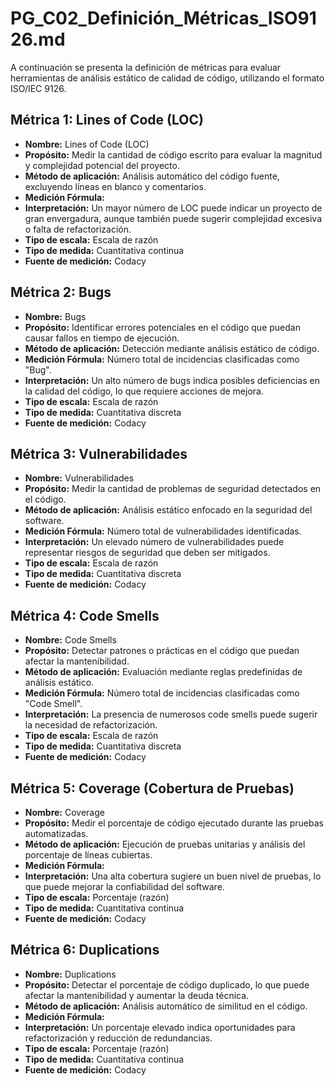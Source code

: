 # PG_C02_Definición_Métricas_ISO9126.md

A continuación se presenta la definición de métricas para evaluar herramientas de análisis estático de calidad de código, utilizando el formato ISO/IEC 9126.

## Métrica 1: Lines of Code (LOC)
- **Nombre:** Lines of Code (LOC)
- **Propósito:** Medir la cantidad de código escrito para evaluar la magnitud y complejidad potencial del proyecto.
- **Método de aplicación:** Análisis automático del código fuente, excluyendo líneas en blanco y comentarios.
- **Medición Fórmula:** 
- **Interpretación:** Un mayor número de LOC puede indicar un proyecto de gran envergadura, aunque también puede sugerir complejidad excesiva o falta de refactorización.
- **Tipo de escala:** Escala de razón
- **Tipo de medida:** Cuantitativa continua
- **Fuente de medición:** Codacy

## Métrica 2: Bugs
- **Nombre:** Bugs
- **Propósito:** Identificar errores potenciales en el código que puedan causar fallos en tiempo de ejecución.
- **Método de aplicación:** Detección mediante análisis estático de código.
- **Medición Fórmula:** Número total de incidencias clasificadas como "Bug".
- **Interpretación:** Un alto número de bugs indica posibles deficiencias en la calidad del código, lo que requiere acciones de mejora.
- **Tipo de escala:** Escala de razón
- **Tipo de medida:** Cuantitativa discreta
- **Fuente de medición:** Codacy

## Métrica 3: Vulnerabilidades
- **Nombre:** Vulnerabilidades
- **Propósito:** Medir la cantidad de problemas de seguridad detectados en el código.
- **Método de aplicación:** Análisis estático enfocado en la seguridad del software.
- **Medición Fórmula:** Número total de vulnerabilidades identificadas.
- **Interpretación:** Un elevado número de vulnerabilidades puede representar riesgos de seguridad que deben ser mitigados.
- **Tipo de escala:** Escala de razón
- **Tipo de medida:** Cuantitativa discreta
- **Fuente de medición:** Codacy

## Métrica 4: Code Smells
- **Nombre:** Code Smells
- **Propósito:** Detectar patrones o prácticas en el código que puedan afectar la mantenibilidad.
- **Método de aplicación:** Evaluación mediante reglas predefinidas de análisis estático.
- **Medición Fórmula:** Número total de incidencias clasificadas como "Code Smell".
- **Interpretación:** La presencia de numerosos code smells puede sugerir la necesidad de refactorización.
- **Tipo de escala:** Escala de razón
- **Tipo de medida:** Cuantitativa discreta
- **Fuente de medición:** Codacy

## Métrica 5: Coverage (Cobertura de Pruebas)
- **Nombre:** Coverage
- **Propósito:** Medir el porcentaje de código ejecutado durante las pruebas automatizadas.
- **Método de aplicación:** Ejecución de pruebas unitarias y análisis del porcentaje de líneas cubiertas.
- **Medición Fórmula:** 
- **Interpretación:** Una alta cobertura sugiere un buen nivel de pruebas, lo que puede mejorar la confiabilidad del software.
- **Tipo de escala:** Porcentaje (razón)
- **Tipo de medida:** Cuantitativa continua
- **Fuente de medición:** Codacy

## Métrica 6: Duplications
- **Nombre:** Duplications
- **Propósito:** Detectar el porcentaje de código duplicado, lo que puede afectar la mantenibilidad y aumentar la deuda técnica.
- **Método de aplicación:** Análisis automático de similitud en el código.
- **Medición Fórmula:** 
- **Interpretación:** Un porcentaje elevado indica oportunidades para refactorización y reducción de redundancias.
- **Tipo de escala:** Porcentaje (razón)
- **Tipo de medida:** Cuantitativa continua
- **Fuente de medición:** Codacy

